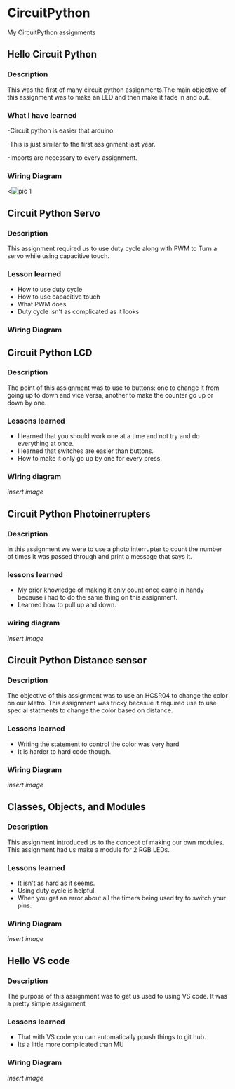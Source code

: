 


# CircuitPython
My CircuitPython assignments
## Hello Circuit Python
### Description
This was the first of many circuit python assignments.The main objective of this assignment was to make an LED and then make it fade in and out.
### What I have learned
-Circuit python is easier that arduino.

-This is just similar to the first assignment last year.

-Imports are necessary to every assignment.

### Wiring Diagram

<![pic 1](Documents/pi_1)

## Circuit Python Servo

### Description
This assignment required us to use duty cycle along with PWM to Turn a servo while using capacitive touch.

 ### Lesson learned
- How to use duty cycle
- How to use capacitive touch
- What PWM does
- Duty cycle isn't as complicated as it looks

### Wiring Diagram

## Circuit Python LCD

### Description
The point of this assignment was to use to buttons: one to change it from going up to down and vice versa, another to make the counter go up or down by one. 

### Lessons learned

- I learned that you should work one at a time and not try and do everything at once.
- I learned that switches are easier than buttons.
- How to make it only go up by one for every press.

### Wiring diagram
*insert image*

## Circuit Python Photoinerrupters

### Description
In this assignment we were to use a photo interrupter to count the number of times it was passed through and print a message that says it. 

### lessons learned
- My prior knowledge of making it only count once came in handy because i had to do the same thing on this assignment.
- Learned how to pull up and down.

### wiring diagram
 *insert Image* 

 ## Circuit Python Distance sensor

 ### Description
 The objective of this assignment was to use an HCSR04 to change the color on our Metro. This assignment was tricky becasue it required use to use special statments to change the color based on distance.

 ### Lessons learned
 - Writing the statement to control the color was very hard
 - It is harder to hard code though.

 ### Wiring Diagram
 *insert image*

 ## Classes, Objects, and Modules

 ### Description
 This assignment introduced us to the concept of making our own modules. This assignment had us make a module for 2 RGB LEDs.

 ### Lessons learned
 - It isn't as hard as it seems.
 - Using duty cycle is helpful.
- When you get an error about all the timers being used try to switch your pins.

### Wiring Diagram
*insert image*

## Hello VS code

### Description
The purpose of this assignment was to get us used to using VS code. It was a pretty simple assignment

### Lessons learned
- That with VS code you can automatically ppush things to git hub.
- Its a little more complicated than MU

### Wiring Diagram

*insert image*